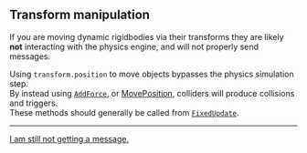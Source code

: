 ## Transform manipulation
If you are moving dynamic rigidbodies via their transforms they are likely **not** interacting with the physics engine, and will not properly send messages.  

Using `transform.position` to move objects bypasses the physics simulation step.  
By instead using [`AddForce`](https://docs.unity3d.com/ScriptReference/Rigidbody2D.AddForce.html), or [MovePosition](https://docs.unity3d.com/ScriptReference/Rigidbody2D.MovePosition.html), colliders will produce collisions and triggers.  
These methods should generally be called from [`FixedUpdate`](https://docs.unity3d.com/ScriptReference/MonoBehaviour.FixedUpdate.html).  

---  

[I am still not getting a message.](7%202D%20Other.md)